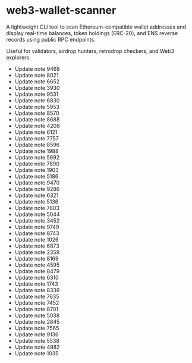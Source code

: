 # web3-wallet-scanner

A lightweight CLI tool to scan Ethereum-compatible wallet addresses and display real-time balances, token holdings (ERC-20), and ENS reverse records using public RPC endpoints.

Useful for validators, airdrop hunters, retrodrop checkers, and Web3 explorers.
- Update note 9468
- Update note 8021
- Update note 6652
- Update note 3930
- Update note 9531
- Update note 6830
- Update note 5953
- Update note 8570
- Update note 8688
- Update note 4208
- Update note 6121
- Update note 7757
- Update note 8596
- Update note 1988
- Update note 5692
- Update note 7890
- Update note 1903
- Update note 5186
- Update note 9470
- Update note 9286
- Update note 6321
- Update note 5136
- Update note 7803
- Update note 5044
- Update note 3452
- Update note 9749
- Update note 8743
- Update note 1026
- Update note 6873
- Update note 2359
- Update note 8169
- Update note 4595
- Update note 8479
- Update note 6310
- Update note 1743
- Update note 8336
- Update note 7635
- Update note 7452
- Update note 8701
- Update note 5038
- Update note 2845
- Update note 7565
- Update note 9136
- Update note 5538
- Update note 4982
- Update note 1035
